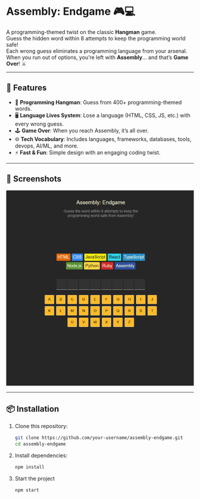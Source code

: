# Assembly: Endgame 🎮💻

A programming-themed twist on the classic **Hangman** game.  
Guess the hidden word within 8 attempts to keep the programming world safe!  
Each wrong guess eliminates a programming language from your arsenal.  
When you run out of options, you’re left with **Assembly**... and that’s **Game Over**! ⚔️  

---

## 🚀 Features
- 🎯 **Programming Hangman**: Guess from 400+ programming-themed words.
- 🖥️ **Language Lives System**: Lose a language (HTML, CSS, JS, etc.) with every wrong guess.
- 🕹️ **Game Over**: When you reach Assembly, it’s all over.
- 🌐 **Tech Vocabulary**: Includes languages, frameworks, databases, tools, devops, AI/ML, and more.
- ⚡ **Fast & Fun**: Simple design with an engaging coding twist.

---

## 📸 Screenshots
![Game Screenshot](/src/images/image.png)

---

## 📦 Installation

1. Clone this repository:
   ```bash
   git clone https://github.com/your-username/assembly-endgame.git
   cd assembly-endgame

2. Install dependencies:
    ```bash
    npm install

3. Start the project
    ```bash
    npm start
